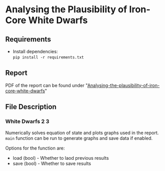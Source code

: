 # Analysing the Plausibility of Iron-Core White Dwarfs

## Requirements
* Install dependencies:  
`pip install -r requirements.txt`

## Report
PDF of the report can be found under "[Analysing-the-plausibility-of-iron-core-white-dwarfs](
https://github.com/EthanTreg/Analysing-the-plausibility-of-iron-core-white-dwarfs/blob/master/Analysing%20the%20plausibility%20of%20iron-core%20white%20dwarfs.pdf)"

## File Description
### White Dwarfs 2 3
Numerically solves equation of state and plots graphs used in the report.
`main` function can be run to generate graphs and save data if enabled.

Options for the function are:
* load (bool) - Whether to laod previous results
* save (bool) - Whether to save results
